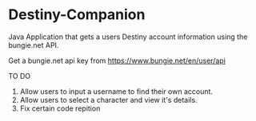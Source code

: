 # Destiny-Companion
Java Application that gets a users Destiny account information using the bungie.net API.

Get a bungie.net api key from https://www.bungie.net/en/user/api

TO DO

1. Allow users to input a username to find their own account.
2. Allow users to select a character and view it's details.
3. Fix certain code repition
